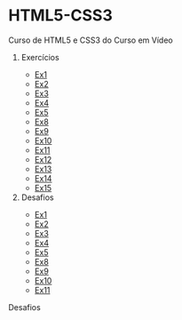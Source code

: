 # HTML5-CSS3
 Curso de HTML5 e CSS3 do Curso em Vídeo

<ol>
    <li>Exercícios</li>
     <ul>
         <li><a href="https://y4guinho.github.io/HTML5-CSS3/ex001/">Ex1</a></li>
         <li><a href="https://y4guinho.github.io/HTML5-CSS3/ex002/">Ex2</a></li>
         <li><a href="https://y4guinho.github.io/HTML5-CSS3/ex003/">Ex3</a></li>
         <li><a href="https://y4guinho.github.io/HTML5-CSS3/ex004/">Ex4</a></li>
         <li><a href="https://y4guinho.github.io/HTML5-CSS3/ex005/">Ex5</a></li>
         <li><a href="https://y4guinho.github.io/HTML5-CSS3/ex008/">Ex8</a></li>
         <li><a href="https://y4guinho.github.io/HTML5-CSS3/ex009/">Ex9</a></li>
         <li><a href="https://y4guinho.github.io/HTML5-CSS3/ex010/">Ex10</a></li>
         <li><a href="https://y4guinho.github.io/HTML5-CSS3/ex011/">Ex11</a></li>
         <li><a href="https://y4guinho.github.io/HTML5-CSS3/ex012/">Ex12</a></li>
         <li><a href="https://y4guinho.github.io/HTML5-CSS3/ex013/">Ex13</a></li>
         <li><a href="https://y4guinho.github.io/HTML5-CSS3/ex014/">Ex14</a></li>
         <li><a href="https://y4guinho.github.io/HTML5-CSS3/ex015/">Ex15</a></li>
     </ul>
     <li>Desafios</li>
     <ul>
        <li><a href="https://y4guinho.github.io/HTML5-CSS3/Modulo-1-Desafios/DF01/">Ex1</a></li>
        <li><a href="https://y4guinho.github.io/HTML5-CSS3/Modulo-1-Desafios/DF02/">Ex2</a></li>
        <li><a href="https://y4guinho.github.io/HTML5-CSS3/Modulo-1-Desafios/DF03/">Ex3</a></li>
        <li><a href="https://y4guinho.github.io/HTML5-CSS3/Modulo-1-Desafios/DF04/">Ex4</a></li>
        <li><a href="https://y4guinho.github.io/HTML5-CSS3/Modulo-1-Desafios/DF05/">Ex5</a></li>
        <li><a href="https://y4guinho.github.io/HTML5-CSS3/Modulo-1-Desafios/DF06/">Ex8</a></li>
        <li><a href="https://y4guinho.github.io/HTML5-CSS3/Modulo-1-Desafios/DF07/">Ex9</a></li>
        <li><a href="https://y4guinho.github.io/HTML5-CSS3/Modulo-1-Desafios/DF08/">Ex10</a></li>
        <li><a href="https://y4guinho.github.io/HTML5-CSS3/Modulo-1-Desafios/DF09/">Ex11</a></li>
     </ul>
</ol>

 Desafios 

